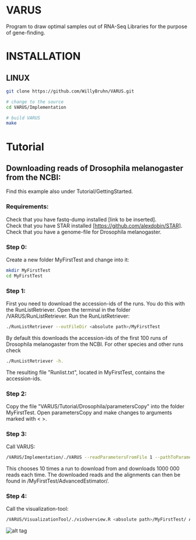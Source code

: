 # VARUS
Program to draw optimal samples out of RNA-Seq Libraries for the purpose of gene-finding.

# INSTALLATION
## LINUX
```sh
git clone https://github.com/WillyBruhn/VARUS.git

# change to the source
cd VARUS/Implementation

# build VARUS
make
``` 

# Tutorial
## Downloading reads of Drosophila melanogaster from the NCBI:
Find this example also under Tutorial/GettingStarted.
### Requirements:
Check that you have fastq-dump installed [link to be inserted].  
Check that you have STAR installed [https://github.com/alexdobin/STAR].  
Check that you have a genome-file for Drosophila melanogaster.  

### Step 0:
Create a new folder MyFirstTest and change into it:
```sh
mkdir MyFirstTest
cd MyFirstTest
``` 

### Step 1: 
First you need to download the accession-ids of the runs.
You do this with the RunListRetriever. Open the terminal in the folder 
/VARUS/RunListRetriever. Run the RunListRetriever:
        
```sh
./RunListRetriever --outFileDir <absolute path>/MyFirstTest
``` 
By default this downloads the accession-ids of the first 100 runs of 
Drosophila melanogaster from the NCBI. For other species and other 
runs check
```sh 
./RunListRetriever -h. 
```
The resulting file "Runlist.txt", located in MyFirstTest, contains the accession-ids.

### Step 2: 
Copy the file "VARUS/Tutorial/Drosophila/parametersCopy" into the folder MyFirstTest.
Open parametersCopy and make changes to arguments marked with < >.

### Step 3: 
Call VARUS:
```sh        
/VARUS/Implementation/./VARUS --readParametersFromFile 1 --pathToParameters <absolute path>/MyFirstTest
``` 
This chooses 10 times a run to download from and downloads 1000 000 reads each time.
The downloaded reads and the alignments can then be found in /MyFirstTest/AdvancedEstimator/.

### Step 4: 
Call the visualization-tool:
```sh
/VARUS/VisualizationTool/./visOverview.R <absolute path>/MyFirstTest/ AdvancedEstimator
```        
![alt tag](http://url/to/img.png)
